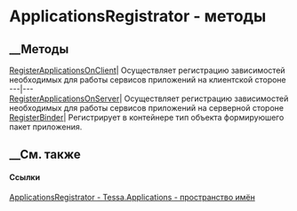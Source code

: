 # ApplicationsRegistrator - методы
##  __Методы
[RegisterApplicationsOnClient](M_Tessa_Applications_ApplicationsRegistrator_RegisterApplicationsOnClient.htm)|
Осуществляет регистрацию зависимостей необходимых для работы сервисов
приложений на клиентской стороне  
---|---  
[RegisterApplicationsOnServer](M_Tessa_Applications_ApplicationsRegistrator_RegisterApplicationsOnServer.htm)|
Осуществляет регистрацию зависимостей необходимых для работы сервисов
приложений на серверной стороне  
[RegisterBinder<T>](M_Tessa_Applications_ApplicationsRegistrator_RegisterBinder__1.htm)|
Регистрирует в контейнере тип объекта формируюшего пакет приложения.  
## __См. также
#### Ссылки
[ApplicationsRegistrator - ](T_Tessa_Applications_ApplicationsRegistrator.htm)
[Tessa.Applications - пространство имён](N_Tessa_Applications.htm)
